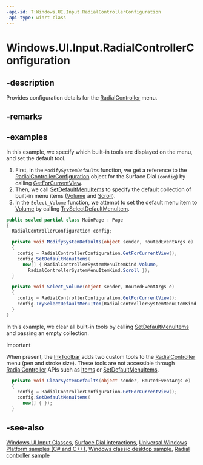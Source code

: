 ```yaml
---
-api-id: T:Windows.UI.Input.RadialControllerConfiguration
-api-type: winrt class
---
```


<!-- Class syntax.
public class RadialControllerConfiguration : Windows.UI.Input.IRadialControllerConfiguration, Windows.UI.Input.IRadialControllerConfiguration2
-->

# Windows.UI.Input.RadialControllerConfiguration

## -description

Provides configuration details for the [RadialController](radialcontroller.md) menu.

## -remarks

## -examples

In this example, we specify which built-in tools are displayed on the menu, and set the default tool.

1. First, in the `ModifySystemDefaults` function, we get a reference to the [RadialControllerConfiguration](radialcontrollerconfiguration.md) object for the Surface Dial (`config`) by calling [GetForCurrentView](radialcontrollerconfiguration_getforcurrentview_1363600702.md).
1. Then, we call [SetDefaultMenuItems](radialcontrollerconfiguration_setdefaultmenuitems_1318008085.md) to specify the default collection of built-in menu items ([Volume](radialcontrollersystemmenuitemkind.md) and [Scroll](radialcontrollersystemmenuitemkind.md)).
1. In the `Select_Volume` function, we attempt to set the default menu item to [Volume](radialcontrollersystemmenuitemkind.md) by calling [TrySelectDefaultMenuItem](radialcontrollerconfiguration_tryselectdefaultmenuitem_1342621095.md).

```csharp
public sealed partial class MainPage : Page
{
  RadialControllerConfiguration config;

  private void ModifySystemDefaults(object sender, RoutedEventArgs e) 
  {
    config = RadialControllerConfiguration.GetForCurrentView();
    config.SetDefaultMenuItems(
      new[] { RadialControllerSystemMenuItemKind.Volume, 
        RadialControllerSystemMenuItemKind.Scroll });
  }

  private void Select_Volume(object sender, RoutedEventArgs e)
  {
    config = RadialControllerConfiguration.GetForCurrentView();
    config.TrySelectDefaultMenuItem(RadialControllerSystemMenuItemKind.Volume); 
  }
}
```

In this example, we clear all built-in tools by calling [SetDefaultMenuItems](radialcontrollerconfiguration_setdefaultmenuitems_1318008085.md) and passing an empty collection.

> [!IMPORTANT]
> When present, the [InkToolbar](../windows.ui.xaml.controls/inktoolbar.md) adds two custom tools to the [RadialController](radialcontroller.md) menu (pen and stroke size). These tools are not accessible through [RadialController](radialcontroller.md) APIs such as [Items](radialcontrollermenu_items.md) or [SetDefaultMenuItems](radialcontrollerconfiguration_setdefaultmenuitems_1318008085.md).

```csharp
  private void ClearSystemDefaults(object sender, RoutedEventArgs e) 
  {
    config = RadialControllerConfiguration.GetForCurrentView();
    config.SetDefaultMenuItems(
      new[] { });
  }
```

## -see-also

[Windows.UI.Input Classes](windows_ui_input_classes.md), [Surface Dial interactions](https://msdn.microsoft.com/windows/uwp/input-and-devices/windows-wheel-interactions), [Universal Windows Platform samples (C# and C++)](https://go.microsoft.com/fwlink/?linkid=832713), [Windows classic desktop sample](https://aka.ms/radialcontrollerclassicsample), [Radial controller sample](https://github.com/Microsoft/Windows-universal-samples/tree/master/Samples/RadialController)